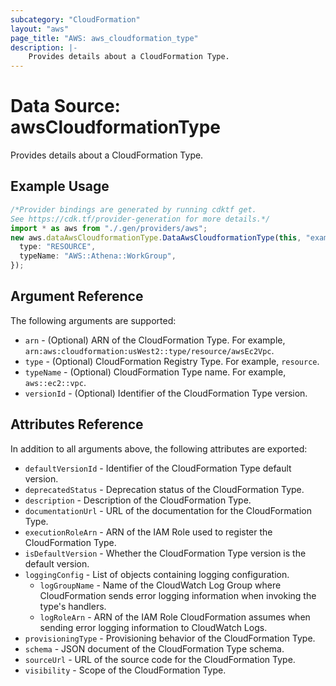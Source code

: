 ```yaml
---
subcategory: "CloudFormation"
layout: "aws"
page_title: "AWS: aws_cloudformation_type"
description: |-
    Provides details about a CloudFormation Type.
---
```


# Data Source: awsCloudformationType

Provides details about a CloudFormation Type.

## Example Usage

```typescript
/*Provider bindings are generated by running cdktf get.
See https://cdk.tf/provider-generation for more details.*/
import * as aws from "./.gen/providers/aws";
new aws.dataAwsCloudformationType.DataAwsCloudformationType(this, "example", {
  type: "RESOURCE",
  typeName: "AWS::Athena::WorkGroup",
});

```

## Argument Reference

The following arguments are supported:

* `arn` - (Optional) ARN of the CloudFormation Type. For example, `arn:aws:cloudformation:usWest2::type/resource/awsEc2Vpc`.
* `type` - (Optional) CloudFormation Registry Type. For example, `resource`.
* `typeName` - (Optional) CloudFormation Type name. For example, `aws::ec2::vpc`.
* `versionId` - (Optional) Identifier of the CloudFormation Type version.

## Attributes Reference

In addition to all arguments above, the following attributes are exported:

* `defaultVersionId` - Identifier of the CloudFormation Type default version.
* `deprecatedStatus` - Deprecation status of the CloudFormation Type.
* `description` - Description of the CloudFormation Type.
* `documentationUrl` - URL of the documentation for the CloudFormation Type.
* `executionRoleArn` - ARN of the IAM Role used to register the CloudFormation Type.
* `isDefaultVersion` - Whether the CloudFormation Type version is the default version.
* `loggingConfig` - List of objects containing logging configuration.
  * `logGroupName` - Name of the CloudWatch Log Group where CloudFormation sends error logging information when invoking the type's handlers.
  * `logRoleArn` - ARN of the IAM Role CloudFormation assumes when sending error logging information to CloudWatch Logs.
* `provisioningType` - Provisioning behavior of the CloudFormation Type.
* `schema` - JSON document of the CloudFormation Type schema.
* `sourceUrl` - URL of the source code for the CloudFormation Type.
* `visibility` - Scope of the CloudFormation Type.
